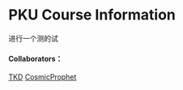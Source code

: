 # PKU Course Information
进行一个测的试
#### Collaborators：
[TKD](https://github.com/TheKismetDevil)
[CosmicProphet](https://github.com/GoodThaumiel)
